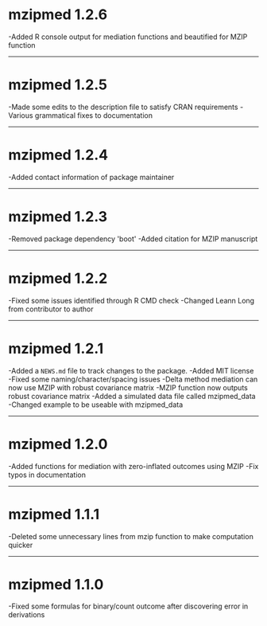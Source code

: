 # mzipmed 1.2.6
-Added R console output for mediation functions and beautified for MZIP function

---

# mzipmed 1.2.5

-Made some edits to the description file to satisfy CRAN requirements
-Various grammatical fixes to documentation

---

# mzipmed 1.2.4

-Added contact information of package maintainer

---
# mzipmed 1.2.3

-Removed package dependency 'boot'
-Added citation for MZIP manuscript

---

# mzipmed 1.2.2

-Fixed some issues identified through R CMD check
-Changed Leann Long from contributor to author

---

# mzipmed 1.2.1

-Added a `NEWS.md` file to track changes to the package.
-Added MIT license
-Fixed some naming/character/spacing issues
-Delta method mediation can now use MZIP with robust covariance matrix
-MZIP function now outputs robust covariance matrix
-Added a simulated data file called mzipmed_data
-Changed example to be useable with mzipmed_data


---

# mzipmed 1.2.0

-Added functions for mediation with zero-inflated outcomes using MZIP
-Fix typos in documentation


---

# mzipmed 1.1.1

-Deleted some unnecessary lines from mzip function to make computation quicker

---

# mzipmed 1.1.0

-Fixed some formulas for binary/count outcome after discovering error in derivations